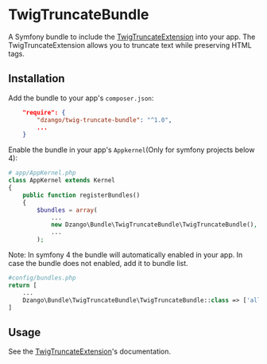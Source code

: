 TwigTruncateBundle
==================

A Symfony bundle to include the [TwigTruncateExtension](https://github.com/dzango/TwigTruncateExtension) into your app. The TwigTruncateExtension allows you to truncate text while preserving HTML tags.

Installation
------------

Add the bundle to your app's `composer.json`:

```json
    "require": {
        "dzango/twig-truncate-bundle": "^1.0",
        ...
    }
```

Enable the bundle in your app's `Appkernel`(Only for symfony projects below 4):

```php
# app/AppKernel.php
class AppKernel extends Kernel
{
    public function registerBundles()
    {
        $bundles = array(
        	...
            new Dzango\Bundle\TwigTruncateBundle\TwigTruncateBundle(),
            ...
        );
```

Note:
In symfony 4 the bundle will automatically enabled in your app. In case the bundle does not enabled, add it to bundle list.  
```php
#config/bundles.php
return [
    ...
    Dzango\Bundle\TwigTruncateBundle\TwigTruncateBundle::class => ['all' => true],
]
```

Usage
-----

See the [TwigTruncateExtension](https://github.com/dzango/TwigTruncateExtension)'s documentation.

